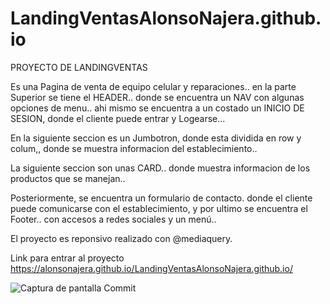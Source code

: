 # LandingVentasAlonsoNajera.github.io

PROYECTO DE LANDINGVENTAS

Es una Pagina de venta de equipo celular y reparaciones..
en la parte Superior se tiene el HEADER.. donde se encuentra un NAV con algunas opciones de menu.. ahi  mismo
se encuentra a un costado un INICIO DE SESION, donde el cliente puede entrar y Logearse...

En la siguiente seccion es un Jumbotron, donde esta dividida en row y colum,, donde se muestra informacion del establecimiento..

La siguiente seccion son unas CARD.. donde muestra informacion  de los productos que se manejan..

Posteriormente, se encuentra un formulario de contacto. donde el cliente puede comunicarse con el establecimiento, y por 
ultimo se encuentra el Footer.. con accesos a redes sociales y un menú..


El proyecto es reponsivo realizado con @mediaquery.

Link para entrar al proyecto
https://alonsonajera.github.io/LandingVentasAlonsoNajera.github.io/

![Captura de pantalla Commit](https://user-images.githubusercontent.com/108036725/181865758-2b811d2f-eb0b-42c2-a061-bebae7cad03f.png)
